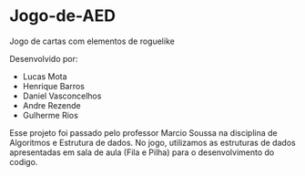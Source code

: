 # Jogo-de-AED
Jogo de cartas com elementos de roguelike 

Desenvolvido por:

- Lucas Mota
- Henrique Barros
- Daniel Vasconcelhos
- Andre Rezende
- Gulherme Rios

Esse projeto foi passado pelo professor Marcio Soussa na disciplina de Algoritmos e Estrutura de dados. No jogo, utilizamos as estruturas de dados apresentadas em sala de aula (Fila e Pilha) para o desenvolvimento do codigo.
